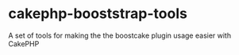 cakephp-booststrap-tools
========================

A set of tools for making the the boostcake plugin usage easier with CakePHP
